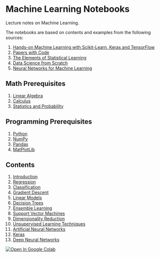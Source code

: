 # Machine Learning Notebooks

Lecture notes on Machine Learning.

The notebooks are based on contents and examples from the following sources: 

1. [Hands-on Machine Learning with Scikit-Learn, Keras and TensorFlow](https://www.oreilly.com/library/view/hands-on-machine-learning/9781492032632/)
2. [Papers with Code](https://paperswithcode.com/sota)
3. [The Elements of Statistical Learning](https://web.stanford.edu/~hastie/ElemStatLearn/)
4. [Data Science from Scratch](https://www.oreilly.com/library/view/data-science-from/9781492041122/)
5. [Neural Networks for Machine Learning](https://www.youtube.com/playlist?list=PLoRl3Ht4JOcdU872GhiYWf6jwrk_SNhz9) 

## Math Prerequisites

1. [Linear Algebra](/00_math_prerequisites/linear_algebra.ipynb)
2. [Calculus](/00_math_prerequisites/calculus.ipynb)
3. [Statistics and Probability](/00_math_prerequisites/statistics.ipynb)

## Programming Prerequisites

1. [Python](/00_tools_prerequisites/python.ipynb)
2. [NumPy](/00_tools_prerequisites/numpy.ipynb)
3. [Pandas](/00_tools_prerequisites/pandas.ipynb)
4. [MatPlotLib](/00_tools_prerequisites/matplotlib.ipynb)

## Contents

1. [Introduction](/01_introduction)
2. [Regression](/02_regression/regression.ipynb)
3. [Classification](/03_classification/classification.ipynb)
4. [Gradient Descent](/04_gradient_descent/gradient_descent.ipynb)
5. [Linear Models](/05_linear_models/linear_models.ipynb)
6. [Decision Trees](/06_decision_trees/decision_trees.ipynb)
7. [Ensemble Learning](/07_ensemble_learning/ensemble_learning.ipynb)
8. [Support Vector Machines](/08_support_vector_machines/support_vector_machines.ipynb)
9. [Dimensionality Reduction](/09_dimensionality_reduction/dimensionality_reduction.ipynb)
10. [Unsupervised Learning Techniques](/10_unsupervised_learning_techniques/unsupervised_learning.ipynb)
11. [Artificial Neural Networks](/11_artificial_neural_networks/artificial_neural_networks.ipynb)
12. [Keras](/12_keras/keras.ipynb)
13. [Deep Neural Networks](/13_deep_neural_networks/deep_neural_networks.ipynb)

<a href="https://colab.research.google.com/github/riccardoberta/machine-learning/blob/master/09_dimensionality_reduction/dimensionality_reduction.ipynb" target="_parent"><img src="https://colab.research.google.com/assets/colab-badge.svg" alt="Open In Google Colab"/></a>